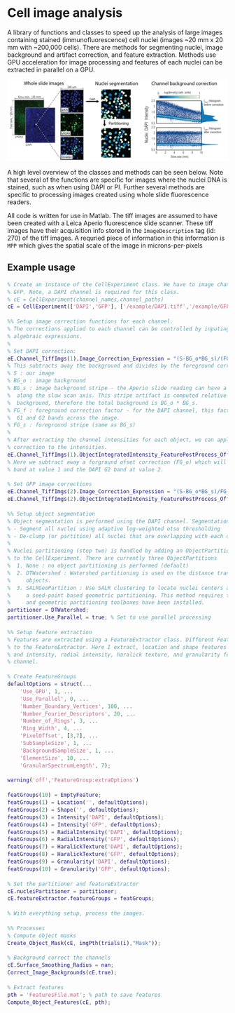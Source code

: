 # Cell image analysis
A library of functions and classes to speed up the analysis of large images containing stained (immunofluorescence) cell nuclei (images ~20 mm x 20 mm with ~200,000 cells). There are methods for segmenting nuclei, image background and artifact correction, and feature extraction. Methods use GPU acceleration for image processing and features of each nuclei can be extracted in parallel on a GPU.

![GitHub Logo](/docs/processing_img1.png)

A high level overview of the classes and methods can be seen below. Note that several of the functions are specific for images where the nuclei DNA is stained, such as when using DAPI or PI. Further several methods are specific to processing images created using whole slide fluorescence readers.

All code is written for use in Matlab. The tiff images are assumed to have been created with a Leica Aperio fluorescence slide scanner. These tiff images have their acquisition info stored in the `ImageDescription` tag (id: 270) of the tiff images. A requried piece of information in this information is `MPP` which gives the spatial scale of the image in microns-per-pixels

## Example usage

```Matlab
% Create an instance of the CellExperiment class. We have to image channels DAPI, and
% GFP. Note, a DAPI channel is required for this class.
% cE = CellExperiment(channel_names,channel_paths)
cE = CellExperiment(['DAPI','GFP'], ['/example/DAPI.tiff','/example/GFP.tiff'])

%% Setup image correction functions for each channel.
% The corrections applied to each channel can be controlled by inputing
% algebraic expressions.
%
% Set DAPI correction:
eE.Channel_TiffImgs(1).Image_Correction_Expression = "(S-BG_o*BG_s)/(FG_s*FG_f)";
% This subtracts away the background and divides by the foreground correction
% S : our image
% BG_o : image background
% BG_s : image background stripe - the Aperio slide reading can have a stripe artifact
%  along the slow scan axis. This stripe artifact is computed relative to the image
%  background, therefore the total background is BG_o * BG_s.
% FG_f : foreground correction factor - for the DAPI channel, this factor will flatten the
%  G1 and G2 bands across the image.
% FG_s : foreground stripe (same as BG_s)
%
% After extracting the channel intensities for each object, we can apply an additional
% correction to the intensities.
eE.Channel_TiffImgs(1).ObjectIntegratedIntensity_FeaturePostProcess_OffsetExpression = "FG_o";
% Here we subtract away a forground ofset correction (FG_o) which will place the DAPI G1
% band at value 1 and the DAPI G2 band at value 2.

% Set GFP image corrections
eE.Channel_TiffImgs(2).Image_Correction_Expression = "(S-BG_o*BG_s)/FG_s";
eE.Channel_TiffImgs(2).ObjectIntegratedIntensity_FeaturePostProcess_OffsetExpression = "-FG_o";

%% Setup object segmentation
% Object segmentation is performed using the DAPI channel. Segmentation has two steps.
% - Segment all nuclei using adaptive log-weighted otsu thresholding
% - De-clump (or partition) all nuclei that are overlapping with each other.
%
% Nuclei partitioning (step two) is handled by adding an ObjectPartitioner class object
% to the CellExperiment. There are currently three ObjectPartitions
%  1. None : no object partitioning is performed (default)
%  2. DTWatershed : Watershed partitioning is used on the distance transform of the
%     objects.
%  3. SALRGeoPartition : Use SALR clustering to locate nuclei centers and then use
%     a seed-point based geometric partitioning. This method requires that SALR clustering
%     and geometric partitioning toolboxes have been installed.
partitioner = DTWatershed;
partitioner.Use_Parallel = true; % Set to use parallel processing

%% Setup feature extraction
% Features are extracted using a FeatureExtractor class. Different FeatureGroups are added
% to the FeatureExtractor. Here I extract, location and shape features from the objects
% and intensity, radial intensity, haralick texture, and granularity features from each
% channel.

% Create FeatureGroups
defaultOptions = struct(...
    'Use_GPU', 1, ...
    'Use_Parallel', 0, ...
    'Number_Boundary_Vertices', 100, ...
    'Number_Fourier_Descriptors', 20, ...
    'Number_of_Rings', 3, ...
    'Ring_Width', 4, ...
    'PixelOffset', [3,7], ...
    'SubSampleSize', 1, ...
    'BackgroundSampleSize', 1, ...
    'ElementSize', 10, ...
    'GranularSpectrumLength', 7);

warning('off','FeatureGroup:extraOptions')

featGroups(10) = EmptyFeature;
featGroups(1) = Location('', defaultOptions);
featGroups(2) = Shape('', defaultOptions);
featGroups(3) = Intensity('DAPI', defaultOptions);
featGroups(4) = Intensity('GFP', defaultOptions);
featGroups(5) = RadialIntensity('DAPI', defaultOptions);
featGroups(6) = RadialIntensity('GFP', defaultOptions);
featGroups(7) = HaralickTexture('DAPI', defaultOptions);
featGroups(8) = HaralickTexture('GFP', defaultOptions);
featGroups(9) = Granularity('DAPI', defaultOptions);
featGroups(10) = Granularity('GFP', defaultOptions);

% Set the partitioner and featureExtractor
cE.nucleiPartitioner = partitioner;
cE.featureExtractor.featureGroups = featGroups;

% With everything setup, process the images.

%% Processes
% Compute object masks
Create_Object_Mask(cE, imgPth(trials(i),"Mask"));

% Background correct the channels
cE.Surface_Smoothing_Radius = nan;
Correct_Image_Backgrounds(cE,true);

% Extract features
pth = 'FeaturesFile.mat'; % path to save features
Compute_Object_Features(cE, pth);
```
